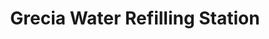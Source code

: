 ---
title: "Grecia Water Refilling Station"
url: /dasmarinas/grecia-water-refilling-station/
shop: water
---